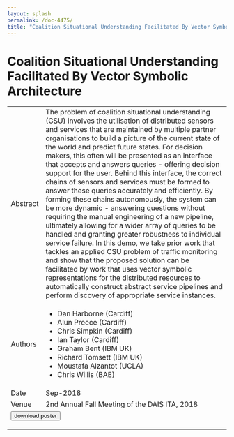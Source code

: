 ```yaml
---
layout: splash
permalink: /doc-4475/
title: "Coalition Situational Understanding Facilitated By Vector Symbolic Architecture"
---
```


# Coalition Situational Understanding Facilitated By Vector Symbolic Architecture

<table>
    <tbody>
    <tr>
        <td>Abstract</td>
        <td>The problem of coalition situational understanding (CSU) involves the utilisation of distributed sensors and services that are maintained by multiple partner organisations to build a picture of the current state of the world and predict future states. For decision makers, this often will be presented as an interface that accepts and answers queries - offering decision support for the user. Behind this interface, the correct chains of sensors and services must be formed to answer these queries accurately and efficiently. By forming these chains autonomously, the system can be more dynamic - answering questions without requiring the manual engineering of a new pipeline, ultimately allowing for a wider array of queries to be handled and granting greater robustness to individual service failure. In this demo, we take prior work that tackles an applied CSU problem of traffic monitoring and show that the proposed solution can be facilitated by work that uses vector symbolic representations for the distributed resources to automatically construct abstract service pipelines and perform discovery of appropriate service instances.</td>
    </tr>
    <tr>
        <td>Authors</td>
        <td>
            <ul>
                <li>Dan Harborne (Cardiff)</li>
                <li>Alun Preece (Cardiff)</li>
                <li>Chris Simpkin (Cardiff)</li>
                <li>Ian Taylor (Cardiff)</li>
                <li>Graham Bent (IBM UK)</li>
                <li>Richard Tomsett (IBM UK)</li>
                <li>Moustafa Alzantot (UCLA)</li>
                <li>Chris Willis (BAE)</li>
            </ul>
        </td>
    </tr>
    <tr>
        <td>Date</td>
        <td>Sep-2018</td>
    </tr>
    <tr>
        <td>Venue</td>
        <td>2nd Annual Fall Meeting of the DAIS ITA, 2018</td>
    </tr>
        <tr>
            <td colspan="2">
                <form method="get" action="https://dais-ita.org/sites/default/files/2420_poster.pdf">
                    <button type="submit">download poster</button>
                </form>
            </td>
        </tr>
    </tbody>
</table>

